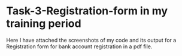 # Task-3-Registration-form in my training period

Here I have attached  the screenshots of my code and its output for a Registration form for bank account registration in a pdf file.
